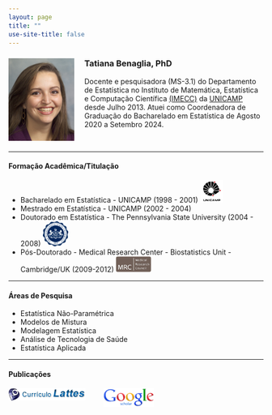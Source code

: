 ```yaml
---
layout: page
title: ""
use-site-title: false
---
```


<div class="columns-2">
<img src="/img/ProfileTatiana.jpg" style="float: left; margin-right: 20px;" width="130">

<h3>Tatiana Benaglia, PhD </h3>

Docente e pesquisadora (MS-3.1) do Departamento de Estatística no Instituto de Matemática, Estatística e Computação Científica
<a href="http://www.ime.unicamp.br">(IMECC)</a>
da <a href="http://www.unicamp.br">UNICAMP</a> desde Julho 2013. Atuei como Coordenadora de Graduação do Bacharelado em Estatística de Agosto 2020 a Setembro 2024.

</div>

<br />

----

#### <i class="fa fa-graduation-cap"></i> Formação Acadêmica/Titulação
- Bacharelado em Estatística - UNICAMP (1998 - 2001) <img src="/img/unicamp.png" width="45">
- Mestrado em Estatística - UNICAMP (2002 - 2004)
- Doutorado em Estatística - The Pennsylvania State University (2004 - 2008) <img src="/img/psu-logo.png" width="50">
- Pós-Doutorado - Medical Research Center - Biostatistics Unit - Cambridge/UK (2009-2012) <img src="/img/MRC-logo.jpg" width="70">

----

#### <i class="fa fa-bar-chart"></i> Áreas de Pesquisa
- Estatística Não-Paramétrica
- Modelos de Mistura
- Modelagem Estatística
- Análise de Tecnologia de Saúde
- Estatística Aplicada

----

#### <i class="fa fa-book"></i> Publicações

<a href="http://lattes.cnpq.br/1292097563479677"><img src="/img/lattes-logo.png" title="Abrir CV Lattes" style="float: left; margin-right: 35px;"></a>
<a href="https://scholar.google.com.br/citations?user=LYV5EJgAAAAJ&hl=en"><img src="/img/Google_Scholar_logo.png" title="Abrir Google Scholar" width="100" style="float: left; margin-right: 20px;"></a>
